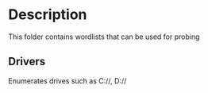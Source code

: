 # Description
This folder contains wordlists that can be used for probing 

## Drivers
Enumerates drives such as C://, D://